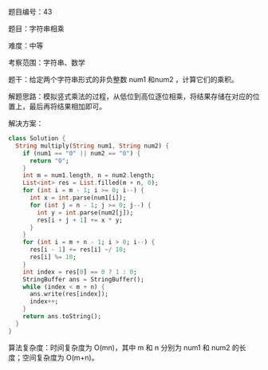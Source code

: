 题目编号：43

题目：字符串相乘

难度：中等

考察范围：字符串、数学

题干：给定两个字符串形式的非负整数 num1 和num2 ，计算它们的乘积。

解题思路：模拟竖式乘法的过程，从低位到高位逐位相乘，将结果存储在对应的位置上，最后再将结果相加即可。

解决方案：

```dart
class Solution {
  String multiply(String num1, String num2) {
    if (num1 == "0" || num2 == "0") {
      return "0";
    }
    int m = num1.length, n = num2.length;
    List<int> res = List.filled(m + n, 0);
    for (int i = m - 1; i >= 0; i--) {
      int x = int.parse(num1[i]);
      for (int j = n - 1; j >= 0; j--) {
        int y = int.parse(num2[j]);
        res[i + j + 1] += x * y;
      }
    }
    for (int i = m + n - 1; i > 0; i--) {
      res[i - 1] += res[i] ~/ 10;
      res[i] %= 10;
    }
    int index = res[0] == 0 ? 1 : 0;
    StringBuffer ans = StringBuffer();
    while (index < m + n) {
      ans.write(res[index]);
      index++;
    }
    return ans.toString();
  }
}
```

算法复杂度：时间复杂度为 O(mn)，其中 m 和 n 分别为 num1 和 num2 的长度；空间复杂度为 O(m+n)。